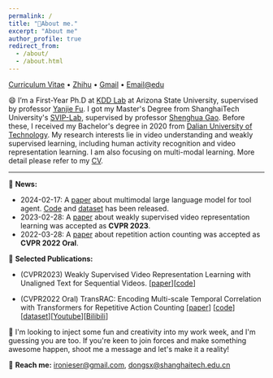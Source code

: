 ```yaml
---
permalink: /
title: "👋About me."
excerpt: "About me"
author_profile: true
redirect_from: 
  - /about/
  - /about.html
---
```


[//]: # (<h2 align="center">👋 Hello! I'm  Sixun Dong.   </h2>)
<p align="left">
  <a href = "http://ironieser.github.io/files/CV.pdf">Curriculum Vitae</a> •
  <a href="https://www.zhihu.com/people/ironieser">Zhihu</a> •
  <a href = "mailto:ironieser@gmail.com">Gmail</a> •
  <a href = "mailto:dongsx@shanghaitech.edu.cn">Email@edu</a>

</p>


😄 I’m a First-Year Ph.D at [KDD Lab](https://www.public.asu.edu/~yanjiefu/group/index.html) at Arizona State University, supervised by professor [Yanjie Fu](https://www.public.asu.edu/~yanjiefu//). I got my Master's Degree from ShanghaiTech University's [SVIP-Lab](https://svip-lab.github.io/team.html), supervised by professor [Shenghua Gao](https://scholar.google.com/citations?hl=zh-CN&user=fe-1v0MAAAAJ). Before these, I received my Bachelor's degree in 2020 from [Dalian University of Technology](https://en.dlut.edu.cn/). My research interests lie in video understanding and weakly supervised learning, including human activity recognition and video representation learning. I am also focusing on multi-modal learning. More detail please refer to my [CV](http://ironieser.github.io/files/CV.pdf).

----


🎉 **News:**

* 2024-02-17: A [paper](https://arxiv.org/abs/2401.10727) about  multimodal large language model for tool agent. [Code](https://github.com/MLLM-Tool/MLLM-Tool) and [dataset](https://github.com/MLLM-Tool/MLLM-Tool) has been released.
* 2023-02-28: A [paper](https://arxiv.org/abs/2303.12370) about weakly supervised video representation learning was accepted as **CVPR 2023**.   
* 2022-03-28: A [paper](https://arxiv.org/abs/2204.01018) about repetition action counting was accepted as **CVPR 2022 Oral**.   

[//]: # (## 👶About me)

[//]: # ()
[//]: # ()
[//]: # ()
[//]: # (🎓**Educational:**)

[//]: # ()
[//]: # ()
[//]: # ()
[//]: # (* Nowaday: [ShanghaiTech University]&#40;https://www.shanghaitech.edu.cn/&#41; &#40;postgraduate student&#41;)

[//]: # ()
[//]: # ()
[//]: # ()
[//]: # (    - Computer Vision & Deep Learning &#40;Major&#41;)

[//]: # ()
[//]: # ()
[//]: # ()
[//]: # ()
[//]: # (* 2016-2020: [Dalian University of Technology]&#40;https://www.dlut.edu.cn&#41; &#40;undergraduate&#41;)

[//]: # ()
[//]: # ()
[//]: # ()
[//]: # (    - Process Equipment and Control Engineering &#40;Major&#41;)

[//]: # ()
[//]: # ()
[//]: # ()
[//]: # (    - Computer Science &#40;Dual Degree&#41;)

[//]: # ()
[//]: # ()
[//]: # ()
[//]: # (🔭 **Currently research:**  )

[//]: # ()
[//]: # ()
[//]: # ()
[//]: # (* Self-supervised or Weakly-supervised  )

[//]: # ()
[//]: # ()
[//]: # (* Video Understanding and Analysis  )

[//]: # ()
[//]: # ()
[//]: # (* Human action understanding    )

📄 **Selected Publications:**
  
* (CVPR2023) Weakly Supervised Video Representation Learning with Unaligned Text for Sequential Videos. [[paper](https://arxiv.org/abs/2303.12370)][[code](https://github.com/svip-lab/WeakSVR/)]

* (CVPR2022 Oral) TransRAC: Encoding Multi-scale Temporal Correlation with Transformers for Repetitive Action Counting [[paper](https://arxiv.org/abs/2204.01018)] [[code](https://github.com/SvipRepetitionCounting/TransRAC)][[dataset](https://svip-lab.github.io/dataset/RepCount_dataset.html)][[Youtube](https://youtu.be/SFpUS9mHHpk)][[Bilibili](https://www.bilibili.com/video/BV1B94y1S7oP?share_source=copy_web)]



👯 I'm looking to inject some fun and creativity into my work week, and I'm guessing you are too. If you're keen to join forces and make something awesome happen, shoot me a message and let's make it a reality! 

📧 **Reach me:** ironieser@gmail.com, dongsx@shanghaitech.edu.cn